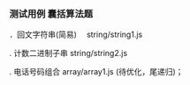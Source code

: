 ### 测试用例 囊括算法题

．回文字符串(简易)　 string/string1.js

. 计数二进制子串 string/string2.js

. 电话号码组合 array/array1.js (待优化，尾递归)；
